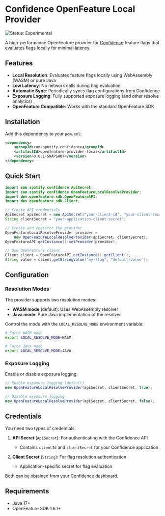 # Confidence OpenFeature Local Provider

![Status: Experimental](https://img.shields.io/badge/status-experimental-orange)

A high-performance OpenFeature provider for [Confidence](https://confidence.spotify.com/) feature flags that evaluates flags locally for minimal latency.

## Features

- **Local Resolution**: Evaluates feature flags locally using WebAssembly (WASM) or pure Java
- **Low Latency**: No network calls during flag evaluation
- **Automatic Sync**: Periodically syncs flag configurations from Confidence
- **Exposure Logging**: Fully supported exposure logging (and other resolve analytics)
- **OpenFeature Compatible**: Works with the standard OpenFeature SDK

## Installation

Add this dependency to your `pom.xml`:
<!-- x-release-please-start-version -->
```xml
<dependency>
    <groupId>com.spotify.confidence</groupId>
    <artifactId>openfeature-provider-local</artifactId>
    <version>0.6.1-SNAPSHOT</version>
</dependency>
```
<!---x-release-please-end-->

## Quick Start

```java
import com.spotify.confidence.ApiSecret;
import com.spotify.confidence.OpenFeatureLocalResolveProvider;
import dev.openfeature.sdk.OpenFeatureAPI;
import dev.openfeature.sdk.Client;

// Create API credentials
ApiSecret apiSecret = new ApiSecret("your-client-id", "your-client-secret");
String clientSecret = "your-application-client-secret";

// Create and register the provider
OpenFeatureLocalResolveProvider provider = 
    new OpenFeatureLocalResolveProvider(apiSecret, clientSecret);
OpenFeatureAPI.getInstance().setProvider(provider);

// Use OpenFeature client
Client client = OpenFeatureAPI.getInstance().getClient();
String value = client.getStringValue("my-flag", "default-value");
```

## Configuration

### Resolution Modes

The provider supports two resolution modes:

- **WASM mode** (default): Uses WebAssembly resolver
- **Java mode**: Pure Java implementation of the resolver

Control the mode with the `LOCAL_RESOLVE_MODE` environment variable:

```bash
# Force WASM mode
export LOCAL_RESOLVE_MODE=WASM

# Force Java mode  
export LOCAL_RESOLVE_MODE=JAVA
```

### Exposure Logging

Enable or disable exposure logging:

```java
// Enable exposure logging (default)
new OpenFeatureLocalResolveProvider(apiSecret, clientSecret, true);

// Disable exposure logging
new OpenFeatureLocalResolveProvider(apiSecret, clientSecret, false);
```

## Credentials

You need two types of credentials:

1. **API Secret** (`ApiSecret`): For authenticating with the Confidence API
   - Contains `clientId` and `clientSecret` for your Confidence application
   
2. **Client Secret** (`String`): For flag resolution authentication
   - Application-specific secret for flag evaluation

Both can be obtained from your Confidence dashboard.

## Requirements

- Java 17+
- OpenFeature SDK 1.6.1+